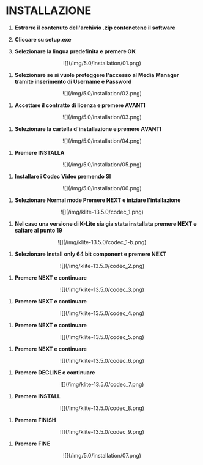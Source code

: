 # INSTALLAZIONE


1. __Estrarre il contenuto dell'archivio .zip contenetene il software__

1. __Cliccare su setup.exe__

1. __Selezionare la lingua predefinita e premere <span class="text-lightblue">OK</span>__
<center>![](/img/5.0/installation/01.png)</center>

1. __Selezionare se si vuole proteggere l'accesso al Media Manager tramite inserimento di Username e Password__
<center>![](/img/5.0/installation/02.png)</center>

1. __Accettare il contratto di licenza e premere <span class="text-lightblue">AVANTI</span>__
<center>![](/img/5.0/installation/03.png)</center>

1. __Selezionare la cartella d'installazione e premere <span class="text-lightblue">AVANTI</span>__
<center>![](/img/5.0/installation/04.png)</center>

1. __Premere <span class="text-lightblue">INSTALLA</span>__
<center>![](/img/5.0/installation/05.png)</center>

1. __Installare i Codec Video premendo <span class="text-lightblue">SI</span>__
<center>![](/img/5.0/installation/06.png)</center>

1. __Selezionare <span class="text-purple">Normal mode</span> Premere <span class="text-lightblue">NEXT</span> e iniziare l'intallazione__
<center>![](/img/klite-13.5.0/codec_1.png)</center>

1. __Nel caso una versione di K-Lite sia gia stata installata premere <span class="text-lightblue">NEXT</span> e saltare al punto 19__
<center>![](/img/klite-13.5.0/codec_1-b.png)</center>

1. __Selezionare <span class="text-purple">Install only 64 bit component</span> e premere <span class="text-lightblue">NEXT</span>__
<center>![](/img/klite-13.5.0/codec_2.png)</center>

1. __Premere <span class="text-lightblue">NEXT</span> e continuare__
<center>![](/img/klite-13.5.0/codec_3.png)</center>

1. __Premere <span class="text-lightblue">NEXT</span> e continuare__
<center>![](/img/klite-13.5.0/codec_4.png)</center>

1. __Premere <span class="text-lightblue">NEXT</span> e continuare__
<center>![](/img/klite-13.5.0/codec_5.png)</center>

1. __Premere <span class="text-lightblue">NEXT</span> e continuare__
<center>![](/img/klite-13.5.0/codec_6.png)</center>

1. __Premere <span class="text-lightblue">DECLINE</span> e continuare__
<center>![](/img/klite-13.5.0/codec_7.png)</center>

1. __Premere <span class="text-lightblue">INSTALL</span>__
<center>![](/img/klite-13.5.0/codec_8.png)</center>

1. __Premere <span class="text-lightblue">FINISH</span>__
<center>![](/img/klite-13.5.0/codec_9.png)</center>

1. __Premere <span class="text-lightblue">FINE</span>__
<center>![](/img/5.0/installation/07.png)</center>


